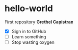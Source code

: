 # hello-world
First repository
**Grethel Capistran**
- [x] Sign in to GitHub
- [ ] Learn something
- [ ] Stop wasting oxygen
